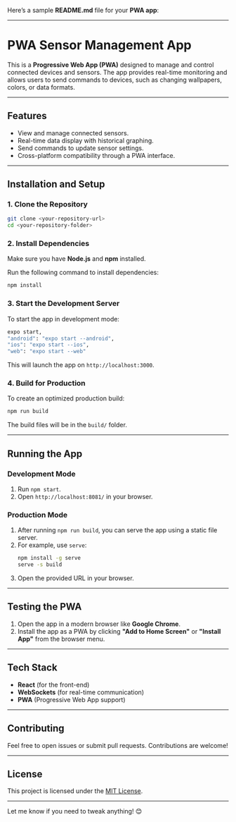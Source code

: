 Here’s a sample **README.md** file for your **PWA app**:

---

# **PWA Sensor Management App**

This is a **Progressive Web App (PWA)** designed to manage and control connected devices and sensors. The app provides real-time monitoring and allows users to send commands to devices, such as changing wallpapers, colors, or data formats.

---

## **Features**
- View and manage connected sensors.
- Real-time data display with historical graphing.
- Send commands to update sensor settings.
- Cross-platform compatibility through a PWA interface.

---

## **Installation and Setup**

### **1. Clone the Repository**
```bash
git clone <your-repository-url>
cd <your-repository-folder>
```

### **2. Install Dependencies**
Make sure you have **Node.js** and **npm** installed.

Run the following command to install dependencies:
```bash
npm install
```

### **3. Start the Development Server**
To start the app in development mode:
```bash
expo start,
"android": "expo start --android",
"ios": "expo start --ios",
"web": "expo start --web"

```

This will launch the app on `http://localhost:3000`.

### **4. Build for Production**
To create an optimized production build:
```bash
npm run build
```

The build files will be in the `build/` folder.

---

## **Running the App**

### **Development Mode**
1. Run `npm start`.
2. Open `http://localhost:8081/` in your browser.

### **Production Mode**
1. After running `npm run build`, you can serve the app using a static file server.
2. For example, use `serve`:
   ```bash
   npm install -g serve
   serve -s build
   ```
3. Open the provided URL in your browser.

---

## **Testing the PWA**

1. Open the app in a modern browser like **Google Chrome**.
2. Install the app as a PWA by clicking **"Add to Home Screen"** or **"Install App"** from the browser menu.

---

## **Tech Stack**
- **React** (for the front-end)
- **WebSockets** (for real-time communication)
- **PWA** (Progressive Web App support)

---

## **Contributing**
Feel free to open issues or submit pull requests. Contributions are welcome!

---

## **License**
This project is licensed under the [MIT License](LICENSE).

---

Let me know if you need to tweak anything! 😊
